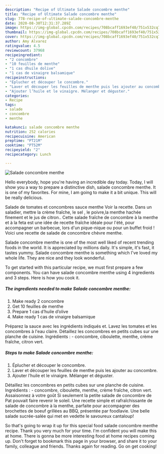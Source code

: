 ```yaml
---
description: "Recipe of Ultimate Salade concombre menthe"
title: "Recipe of Ultimate Salade concombre menthe"
slug: 778-recipe-of-ultimate-salade-concombre-menthe
date: 2020-08-30T12:31:37.289Z
image: https://img-global.cpcdn.com/recipes/708bcaff1693ef40/751x532cq70/salade-concombre-menthe-photo-principale-de-la-recette.jpg
thumbnail: https://img-global.cpcdn.com/recipes/708bcaff1693ef40/751x532cq70/salade-concombre-menthe-photo-principale-de-la-recette.jpg
cover: https://img-global.cpcdn.com/recipes/708bcaff1693ef40/751x532cq70/salade-concombre-menthe-photo-principale-de-la-recette.jpg
author: Amy Alvarez
ratingvalue: 4.5
reviewcount: 37968
recipeingredient:
- "2 concombre"
- "10 feuilles de menthe"
- "1 cas dhuile dolive"
- "1 cas de vinaigre balsamique"
recipeinstructions:
- "Éplucher et découper le concombre."
- "Laver et découper les feuilles de menthe puis les ajouter au concombre."
- "Ajouter l’huile et le vinaigre. Mélanger et déguster."
categories:
- Recipe
tags:
- salade
- concombre
- menthe

katakunci: salade concombre menthe 
nutrition: 252 calories
recipecuisine: American
preptime: "PT21M"
cooktime: "PT52M"
recipeyield: "2"
recipecategory: Lunch

---
```



![Salade concombre menthe](https://img-global.cpcdn.com/recipes/708bcaff1693ef40/751x532cq70/salade-concombre-menthe-photo-principale-de-la-recette.jpg)

Hello everybody, hope you're having an incredible day today. Today, I will show you a way to prepare a distinctive dish, salade concombre menthe. It is one of my favorites. For mine, I am going to make it a bit unique. This will be really delicious.

Salade de tomates et concombres sauce menthe Voir la recette. Dans un saladier, mettre la crème fraîche, le sel , le poivre,la menthe hachée finement et le jus de citron.. Cette salade fraîche de concombre à la menthe et à la feta est une idée de recette fraîche idéale pour l&#39;été, pour accompagner un barbecue, lors d&#39;un pique-nique ou pour un buffet froid ! Voici une recette de salade de concombre chèvre menthe.

Salade concombre menthe is one of the most well liked of recent trending foods in the world. It is appreciated by millions daily. It's simple, it's fast, it tastes yummy. Salade concombre menthe is something which I've loved my whole life. They are nice and they look wonderful.


To get started with this particular recipe, we must first prepare a few components. You can have salade concombre menthe using 4 ingredients and 3 steps. Here is how you cook it.

<!--inarticleads1-->

##### The ingredients needed to make Salade concombre menthe:

1. Make ready 2 concombre
1. Get 10 feuilles de menthe
1. Prepare 1 cas d’huile d’olive
1. Make ready 1 cas de vinaigre balsamique


Préparez la sauce avec les ingrédients indiqués et. Lavez les tomates et les concombres à l&#39;eau claire. Détaillez les concombres en petits cubes sur une planche de cuisine. Ingrédients : - concombre, ciboulette, menthe, crème fraîche, citron vert. 

<!--inarticleads2-->

##### Steps to make Salade concombre menthe:

1. Éplucher et découper le concombre.
1. Laver et découper les feuilles de menthe puis les ajouter au concombre.
1. Ajouter l’huile et le vinaigre. Mélanger et déguster.


Détaillez les concombres en petits cubes sur une planche de cuisine. Ingrédients : - concombre, ciboulette, menthe, crème fraîche, citron vert. Assaisonnez à votre goût Si seulement la petite salade de concombre de Pat pouvait faire revenir le soleil. Une recette simple et rafraîchissante de salade de concombre à la menthe, parfaite pour accompagner des brochettes de boeuf grillées au BBQ, présentée par foodlavie. Une belle salade sucrée-salée qui met en vedette le savoureux cantaloup! 

So that's going to wrap it up for this special food salade concombre menthe recipe. Thank you very much for your time. I'm confident you will make this at home. There is gonna be more interesting food at home recipes coming up. Don't forget to bookmark this page in your browser, and share it to your family, colleague and friends. Thanks again for reading. Go on get cooking!
